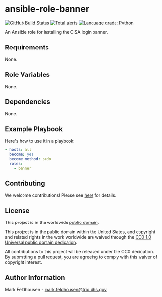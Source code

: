 # ansible-role-banner #

[![GitHub Build Status](https://github.com/cisagov/ansible-role-banner/workflows/build/badge.svg)](https://github.com/cisagov/ansible-role-banner/actions)
[![Total alerts](https://img.shields.io/lgtm/alerts/g/cisagov/ansible-role-banner.svg?logo=lgtm&logoWidth=18)](https://lgtm.com/projects/g/cisagov/ansible-role-banner/alerts/)
[![Language grade: Python](https://img.shields.io/lgtm/grade/python/g/cisagov/ansible-role-banner.svg?logo=lgtm&logoWidth=18)](https://lgtm.com/projects/g/cisagov/ansible-role-banner/context:python)

An Ansible role for installing the CISA login banner.

## Requirements ##

None.

## Role Variables ##

None.

## Dependencies ##

None.

## Example Playbook ##

Here's how to use it in a playbook:

```yaml
- hosts: all
  become: yes
  become_method: sudo
  roles:
    - banner
```

## Contributing ##

We welcome contributions!  Please see [here](CONTRIBUTING.md) for
details.

## License ##

This project is in the worldwide [public domain](LICENSE).

This project is in the public domain within the United States, and
copyright and related rights in the work worldwide are waived through
the [CC0 1.0 Universal public domain
dedication](https://creativecommons.org/publicdomain/zero/1.0/).

All contributions to this project will be released under the CC0
dedication. By submitting a pull request, you are agreeing to comply
with this waiver of copyright interest.

## Author Information ##

Mark Feldhousen - <mark.feldhousen@trio.dhs.gov>
